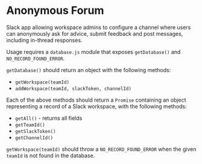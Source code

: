 # Anonymous Forum
Slack app allowing workspace admins to configure a channel where users can anonymously ask for advice, submit feedback and post messages, including in-thread responses.

Usage requires a `database.js` module that exposes `getDatabase()` and `NO_RECORD_FOUND_ERROR`.

`getDatabase()` should return an object with the following methods:
- `getWorkspace(teamId)`
- `addWorkspace(teamId, slackToken, channelId)`

Each of the above methods should return a `Promise` containing an object representing a record of a Slack workspace, with the following methods:
- `getAll()` - returns all fields
- `getTeamId()`
- `getSlackToken()`
- `getChannelId()`

`getWorkspace(teamId)` should throw a `NO_RECORD_FOUND_ERROR` when the given `teamId` is not found in the database.
